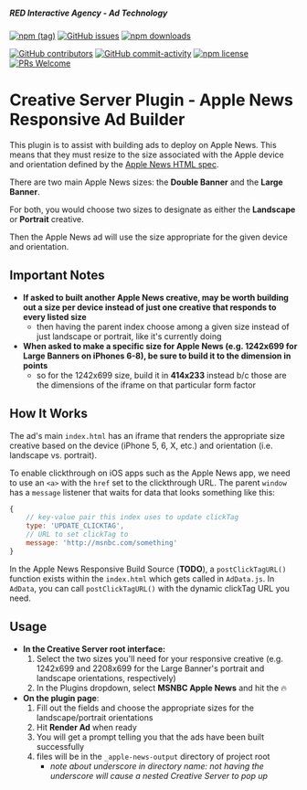 ##### RED Interactive Agency - Ad Technology

[![npm (tag)](https://img.shields.io/npm/v/@ff0000-ad-tech%2Fcs-plugin-msnbc-apple-news.svg?style=flat-square)](https://www.npmjs.com/package/@ff0000-ad-tech%2Fcs-plugin-msnbc-apple-news)
[![GitHub issues](https://img.shields.io/github/issues/ff0000-ad-tech/cs-plugin-msnbc-apple-news.svg?style=flat-square)](https://github.com/ff0000-ad-tech/cs-plugin-msnbc-apple-news)
[![npm downloads](https://img.shields.io/npm/dm/@ff0000-ad-tech%2Fcs-plugin-msnbc-apple-news.svg?style=flat-square)](https://www.npmjs.com/package/@ff0000-ad-tech%2Fcs-plugin-msnbc-apple-news)

[![GitHub contributors](https://img.shields.io/github/contributors/ff0000-ad-tech/cs-plugin-msnbc-apple-news.svg?style=flat-square)](https://github.com/ff0000-ad-tech/cs-plugin-msnbc-apple-news/graphs/contributors/)
[![GitHub commit-activity](https://img.shields.io/github/commit-activity/y/ff0000-ad-tech/cs-plugin-msnbc-apple-news.svg?style=flat-square)](https://github.com/ff0000-ad-tech/cs-plugin-msnbc-apple-news/commits/master)
[![npm license](https://img.shields.io/npm/l/@ff0000-ad-tech%2Fcs-plugin-msnbc-apple-news.svg?style=flat-square)](https://github.com/ff0000-ad-tech/cs-plugin-msnbc-apple-news/blob/master/LICENSE)
[![PRs Welcome](https://img.shields.io/badge/PRs-welcome-brightgreen.svg?style=flat-square)](http://makeapullrequest.com)

# Creative Server Plugin - Apple News Responsive Ad Builder

This plugin is to assist with building ads to deploy on Apple News.
This means that they must resize to the size associated with the Apple device and orientation defined by the [Apple News HTML spec](https://developer.apple.com/news-publisher/News-Ad-Specifications.pdf).				

There are two main Apple News sizes: the **Double Banner** and the **Large Banner**.

For both, you would choose two sizes to designate as either the **Landscape** or **Portrait** creative.

Then the Apple News ad will use the size appropriate for the given device and orientation.

## Important Notes

- __If asked to built another Apple News creative, may be worth building out a size per device instead of just one creative that responds to every listed size__
  - then having the parent index choose among a given size instead of just landscape or portrait, like it's currently doing
- __When asked to make a specific size for Apple News (e.g. 1242x699 for Large Banners on iPhones 6-8), be sure to build it to the dimension in points__
  - so for the 1242x699 size, build it in __414x233__ instead b/c those are the dimensions of the iframe on that particular form factor

## How It Works

The ad's main `index.html` has an iframe that renders the appropriate size creative based on the device (iPhone 5, 6, X, etc.) and orientation (i.e. landscape vs. portrait).

To enable clickthrough on iOS apps such as the Apple News app, we need to use an `<a>` with the `href` set to the clickthrough URL. The parent `window` has a `message` listener that waits for data that looks something like this:

```js
{
	// key-value pair this index uses to update clickTag
	type: 'UPDATE_CLICKTAG', 
	// URL to set clickTag to
	message: 'http://msnbc.com/something'
}
```

In the Apple News Responsive Build Source (__TODO__), a `postClickTagURL()` function exists within the `index.html` which gets called in `AdData.js`. In `AdData`, you can call `postClickTagURL()` with the dynamic clickTag URL you need.

## Usage

- __In the Creative Server root interface:__
	1. Select the two sizes you'll need for your responsive creative (e.g. 1242x699 and 2208x699 for the Large Banner's portrait and landscape orientations, respectively)
	1. In the Plugins dropdown, select __MSNBC Apple News__ and hit the 🔥
- __On the plugin page__:
	1. Fill out the fields and choose the appropriate sizes for the landscape/portrait orientations
	1. Hit __Render Ad__ when ready
	1. You will get a prompt telling you that the ads have been built successfully
	1. files will be in the `_apple-news-output` directory of project root
		- _note about underscore in directory name: not having the underscore will cause a nested Creative Server to pop up_ 

